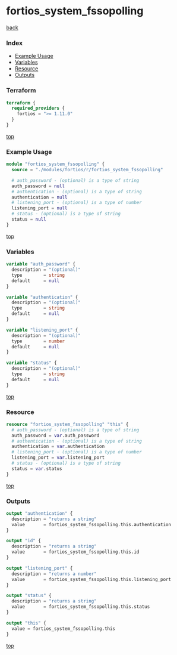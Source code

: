 # fortios_system_fssopolling

[back](../fortios.md)

### Index

- [Example Usage](#example-usage)
- [Variables](#variables)
- [Resource](#resource)
- [Outputs](#outputs)

### Terraform

```terraform
terraform {
  required_providers {
    fortios = ">= 1.11.0"
  }
}
```

[top](#index)

### Example Usage

```terraform
module "fortios_system_fssopolling" {
  source = "./modules/fortios/r/fortios_system_fssopolling"

  # auth_password - (optional) is a type of string
  auth_password = null
  # authentication - (optional) is a type of string
  authentication = null
  # listening_port - (optional) is a type of number
  listening_port = null
  # status - (optional) is a type of string
  status = null
}
```

[top](#index)

### Variables

```terraform
variable "auth_password" {
  description = "(optional)"
  type        = string
  default     = null
}

variable "authentication" {
  description = "(optional)"
  type        = string
  default     = null
}

variable "listening_port" {
  description = "(optional)"
  type        = number
  default     = null
}

variable "status" {
  description = "(optional)"
  type        = string
  default     = null
}
```

[top](#index)

### Resource

```terraform
resource "fortios_system_fssopolling" "this" {
  # auth_password - (optional) is a type of string
  auth_password = var.auth_password
  # authentication - (optional) is a type of string
  authentication = var.authentication
  # listening_port - (optional) is a type of number
  listening_port = var.listening_port
  # status - (optional) is a type of string
  status = var.status
}
```

[top](#index)

### Outputs

```terraform
output "authentication" {
  description = "returns a string"
  value       = fortios_system_fssopolling.this.authentication
}

output "id" {
  description = "returns a string"
  value       = fortios_system_fssopolling.this.id
}

output "listening_port" {
  description = "returns a number"
  value       = fortios_system_fssopolling.this.listening_port
}

output "status" {
  description = "returns a string"
  value       = fortios_system_fssopolling.this.status
}

output "this" {
  value = fortios_system_fssopolling.this
}
```

[top](#index)